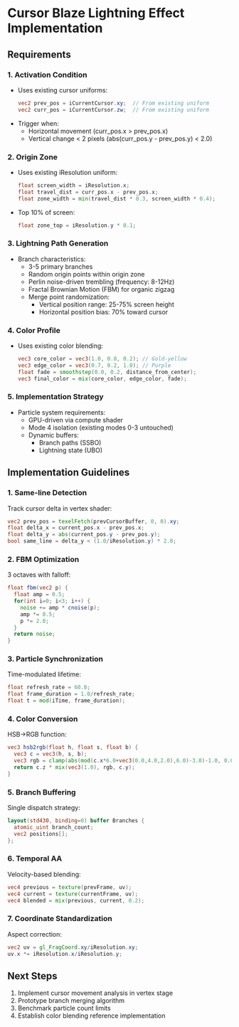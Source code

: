 # Cursor Blaze Lightning Effect Implementation

## Requirements

### 1. Activation Condition
- Uses existing cursor uniforms:
  ```glsl
  vec2 prev_pos = iCurrentCursor.xy;  // From existing uniform
  vec2 curr_pos = iCurrentCursor.zw;  // From existing uniform
  ```
- Trigger when:
  - Horizontal movement (curr_pos.x > prev_pos.x)
  - Vertical change < 2 pixels (abs(curr_pos.y - prev_pos.y) < 2.0)

### 2. Origin Zone
- Uses existing iResolution uniform:
  ```glsl
  float screen_width = iResolution.x;
  float travel_dist = curr_pos.x - prev_pos.x;
  float zone_width = min(travel_dist * 0.3, screen_width * 0.4);
  ```
- Top 10% of screen:
  ```glsl
  float zone_top = iResolution.y * 0.1;

### 3. Lightning Path Generation
- Branch characteristics:
  - 3-5 primary branches
  - Random origin points within origin zone
  - Perlin noise-driven trembling (frequency: 8-12Hz)
  - Fractal Brownian Motion (FBM) for organic zigzag
  - Merge point randomization:
    - Vertical position range: 25-75% screen height
    - Horizontal position bias: 70% toward cursor

### 4. Color Profile
- Uses existing color blending:
  ```glsl
  vec3 core_color = vec3(1.0, 0.8, 0.2); // Gold-yellow
  vec3 edge_color = vec3(0.7, 0.2, 1.0); // Purple
  float fade = smoothstep(0.0, 0.2, distance_from_center);
  vec3 final_color = mix(core_color, edge_color, fade);
  ```

### 5. Implementation Strategy
- Particle system requirements:
  - GPU-driven via compute shader
  - Mode 4 isolation (existing modes 0-3 untouched)
  - Dynamic buffers:
    - Branch paths (SSBO)
    - Lightning state (UBO)

## Implementation Guidelines

### 1. Same-line Detection
Track cursor delta in vertex shader:
```glsl
vec2 prev_pos = texelFetch(prevCursorBuffer, 0, 0).xy;
float delta_x = current_pos.x - prev_pos.x;
float delta_y = abs(current_pos.y - prev_pos.y);
bool same_line = delta_y < (1.0/iResolution.y) * 2.0;
```

### 2. FBM Optimization
3 octaves with falloff:
```glsl
float fbm(vec2 p) {
  float amp = 0.5;
  for(int i=0; i<3; i++) {
    noise += amp * cnoise(p);
    amp *= 0.5;
    p *= 2.0;
  }
  return noise;
}
```

### 3. Particle Synchronization
Time-modulated lifetime:
```glsl
float refresh_rate = 60.0;
float frame_duration = 1.0/refresh_rate;
float t = mod(iTime, frame_duration);
```

### 4. Color Conversion
HSB->RGB function:
```glsl
vec3 hsb2rgb(float h, float s, float b) {
  vec3 c = vec3(h, s, b);
  vec3 rgb = clamp(abs(mod(c.x*6.0+vec3(0.0,4.0,2.0),6.0)-3.0)-1.0, 0.0, 1.0);
  return c.z * mix(vec3(1.0), rgb, c.y);
}
```

### 5. Branch Buffering
Single dispatch strategy:
```glsl
layout(std430, binding=0) buffer Branches {
  atomic_uint branch_count;
  vec2 positions[];
};
```

### 6. Temporal AA
Velocity-based blending:
```glsl
vec4 previous = texture(prevFrame, uv);
vec4 current = texture(currentFrame, uv);
vec4 blended = mix(previous, current, 0.2);
```

### 7. Coordinate Standardization
Aspect correction:
```glsl
vec2 uv = gl_FragCoord.xy/iResolution.xy;
uv.x *= iResolution.x/iResolution.y;
```

## Next Steps
1. Implement cursor movement analysis in vertex stage
2. Prototype branch merging algorithm
3. Benchmark particle count limits
4. Establish color blending reference implementation
